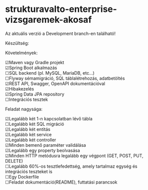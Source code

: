 # strukturavalto-enterprise-vizsgaremek-akosaf

Az aktuális verzió a Development branch-en található!


Készültség:

Követelmények:

☑Maven vagy Gradle projekt  
☑Spring Boot alkalmazás  
☐SQL backend (pl. MySQL, MariaDB, etc...)  
☐Flyway sémamigráció, SQL táblalétrehozás, adatbetöltés  
☑REST API, Swagger, OpenAPI dokumentációval  
☑Hibakezelés  
☑Spring Data JPA repository  
☐Integrációs tesztek  

Feladat nagysága:

☑Legalább két 1-n kapcsolatban lévő tábla  
☐Legalább két SQL migráció  
☑Legalább két entitás  
☑Legalább két service  
☑Legalább két controller  
☑Minden bemenő paraméter validálása  
☑Legalább egy property beolvasása  
☑Minden HTTP metódusra legalább egy végpont (GET, POST, PUT, DELETE)  
☐Legalább 60%-os tesztlefedettség, amely tartalmaz egység és integrációs teszteket is  
☐Egy Dockerfile  
☐Feladat dokumentáció(README), futtatási parancsok  
